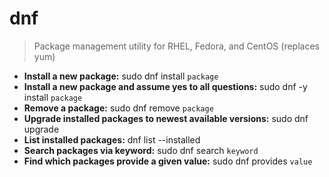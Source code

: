 # dnf
> Package management utility for RHEL, Fedora, and CentOS (replaces yum)
- **Install a new package:**
sudo dnf install `package`
- **Install a new package and assume yes to all questions:**
sudo dnf -y install `package`
- **Remove a package:**
sudo dnf remove `package`
- **Upgrade installed packages to newest available versions:**
sudo dnf upgrade
- **List installed packages:**
dnf list --installed
- **Search packages via keyword:**
sudo dnf search `keyword`
- **Find which packages provide a given value:**
sudo dnf provides `value`
